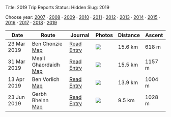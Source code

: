 Title: 2019 Trip Reports
Status: Hidden
Slug: 2019

<p>Choose year: <a href='/reports/2007/'>2007</a> &middot; <a href='/reports/2008/'>2008</a> &middot; <a href='/reports/2009/'>2009</a> &middot; <a href='/reports/2010/'>2010</a> &middot; <a href='/reports/2011/'>2011</a> &middot; <a href='/reports/2012/'>2012</a> &middot; <a href='/reports/2013/'>2013</a> &middot; <a href='/reports/2014/'>2014</a> &middot; <a href='/reports/2015/'>2015</a> &middot; <a href='/reports/2016/'>2016</a> &middot; <a href='/reports/2017/'>2017</a> &middot; <a href='/reports/2018/'>2018</a> &middot; <a href='/reports/2019/'>2019</a></p>



<table class='list'>
<thead>
<tr class='list'>
<th class='list'>Date</th>
<th class='list'>Route</th>
<th class='list'>Journal</th>
<th class='list'>Photos</th>
<th class='list'>Distance</th>
<th class='list'>Ascent</th>
</tr>
</thead>
<tbody>

<tr class='list'>
<td class='list'>23 Mar 2019</td>
<td class='list'>Ben Chonzie<br /><a href='https://invertedworld.co.uk/trip/259'>Map</a></td>
<td class='list'><a href='/blog/2019/03/ben-chonzie/'>Read Entry</a></td>
<td class='list'><a href='https://www.flickr.com/photos/black_friction/sets/72157676930443077'><img src='https://farm8.staticflickr.com/7878/46535727004_6946f381fb_s.jpg' ></a></td>
<td class='list'>15.6 km</td>
<td class='list'>618 m</td>
</tr>

<tr class='list'>
<td class='list'>31 Mar 2019</td>
<td class='list'>Meall Ghaordaidh<br /><a href='https://invertedworld.co.uk/trip/385'>Map</a></td>
<td class='list'><a href='/blog/2019/03/meall-ghaordaidh/'>Read Entry</a></td>
<td class='list'><a href='https://www.flickr.com/photos/black_friction/sets/72157704366666372'><img src='https://farm8.staticflickr.com/7890/46602078495_35b8b8dd7f_s.jpg' ></a></td>
<td class='list'>15.5 km</td>
<td class='list'>1157 m</td>
</tr>

<tr class='list'>
<td class='list'>13 Apr 2019</td>
<td class='list'>Ben Vorlich<br /><a href='https://invertedworld.co.uk/trip/465'>Map</a></td>
<td class='list'><a href='/blog/2019/04/ben-vorlich-arrochar/'>Read Entry</a></td>
<td class='list'><a href='http://www.flickr.com/black_friction/sets/72157706762439691'><img src='https://farm8.staticflickr.com/7890/46602078495_35b8b8dd7f_s.jpg' ></a></td>
<td class='list'>13.9 km</td>
<td class='list'>1004 m</td>
</tr>

<tr class='list'>
<td class='list'>23 Jun 2019</td>
<td class='list'>Garbh Bheinn<br /><a href='https://invertedworld.co.uk/trip/479'>Map</a></td>
<td class='list'><a href='/blog/2019/06/garbh-bheinn/'>Read Entry</a></td>
<td class='list'><a href='http://www.flickr.com/black_friction/sets/72157709265661582'><img src='https://live.staticflickr.com/65535/48134885566_7ce43763f3_s.jpg' ></a>
<td class='list'>9.5 km</td>
<td class='list'>1028 m</td>
</tr>

</tbody></table>